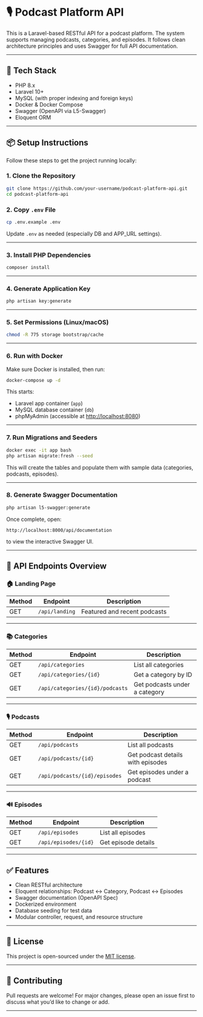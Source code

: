 
# 🎙️ Podcast Platform API

This is a Laravel-based RESTful API for a podcast platform. The system supports managing podcasts, categories, and episodes. It follows clean architecture principles and uses Swagger for full API documentation.

---

## 🚀 Tech Stack

- PHP 8.x  
- Laravel 10+  
- MySQL (with proper indexing and foreign keys)  
- Docker & Docker Compose  
- Swagger (OpenAPI via L5-Swagger)  
- Eloquent ORM  

---

## 📦 Setup Instructions

Follow these steps to get the project running locally:

### 1. Clone the Repository

```bash
git clone https://github.com/your-username/podcast-platform-api.git
cd podcast-platform-api
```

### 2. Copy `.env` File

```bash
cp .env.example .env
```

Update `.env` as needed (especially DB and APP_URL settings).

---

### 3. Install PHP Dependencies

```bash
composer install
```

---

### 4. Generate Application Key

```bash
php artisan key:generate
```

---

### 5. Set Permissions (Linux/macOS)

```bash
chmod -R 775 storage bootstrap/cache
```

---

### 6. Run with Docker

Make sure Docker is installed, then run:

```bash
docker-compose up -d
```

This starts:
- Laravel app container (`app`)
- MySQL database container (`db`)
- phpMyAdmin (accessible at [http://localhost:8080](http://localhost:8080))

---

### 7. Run Migrations and Seeders

```bash
docker exec -it app bash
php artisan migrate:fresh --seed
```

This will create the tables and populate them with sample data (categories, podcasts, episodes).

---

### 8. Generate Swagger Documentation

```bash
php artisan l5-swagger:generate
```

Once complete, open:

```
http://localhost:8000/api/documentation
```

to view the interactive Swagger UI.

---

## 📘 API Endpoints Overview

### 🏠 Landing Page

| Method | Endpoint       | Description                    |
|--------|----------------|--------------------------------|
| GET    | `/api/landing` | Featured and recent podcasts   |

---

### 📚 Categories

| Method | Endpoint                          | Description                        |
|--------|-----------------------------------|------------------------------------|
| GET    | `/api/categories`                | List all categories                |
| GET    | `/api/categories/{id}`           | Get a category by ID               |
| GET    | `/api/categories/{id}/podcasts`  | Get podcasts under a category      |

---

### 🎙️ Podcasts

| Method | Endpoint                         | Description                          |
|--------|----------------------------------|--------------------------------------|
| GET    | `/api/podcasts`                 | List all podcasts                    |
| GET    | `/api/podcasts/{id}`            | Get podcast details with episodes    |
| GET    | `/api/podcasts/{id}/episodes`   | Get episodes under a podcast         |

---

### 🔊 Episodes

| Method | Endpoint                 | Description                     |
|--------|--------------------------|---------------------------------|
| GET    | `/api/episodes`         | List all episodes               |
| GET    | `/api/episodes/{id}`    | Get episode details             |

---

## ✅ Features

- Clean RESTful architecture  
- Eloquent relationships: Podcast ↔ Category, Podcast ↔ Episodes  
- Swagger documentation (OpenAPI Spec)  
- Dockerized environment  
- Database seeding for test data  
- Modular controller, request, and resource structure  

---

## 🧾 License

This project is open-sourced under the [MIT license](LICENSE).

---

## 🙌 Contributing

Pull requests are welcome! For major changes, please open an issue first to discuss what you’d like to change or add.

---
